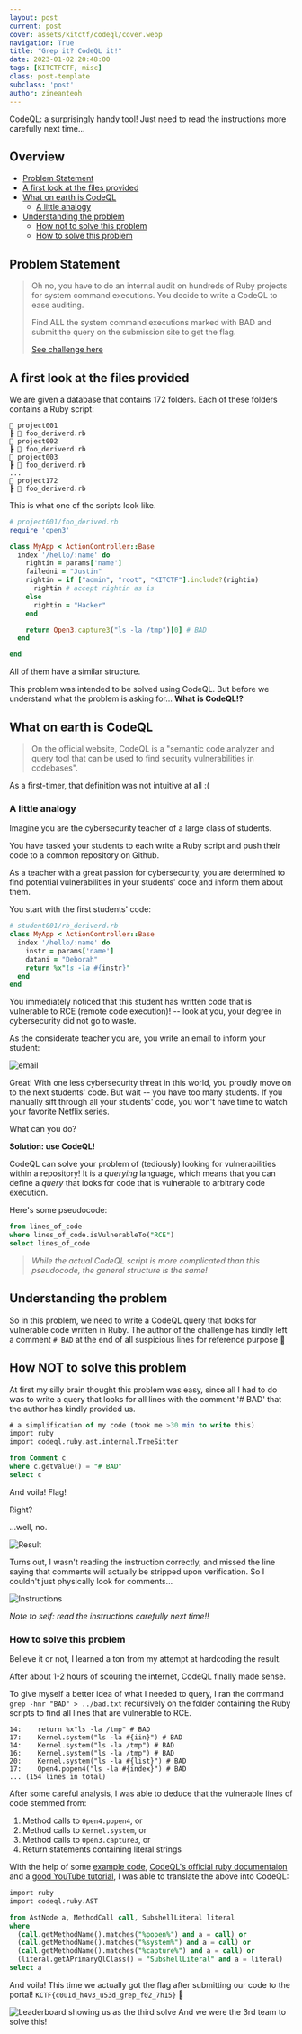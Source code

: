 ```yaml
---
layout: post
current: post
cover: assets/kitctf/codeql/cover.webp
navigation: True
title: "Grep it? CodeQL it!"
date: 2023-01-02 20:48:00
tags: [KITCTFCTF, misc]
class: post-template
subclass: 'post'
author: zineanteoh
---
```


CodeQL: a surprisingly handy tool! Just need to read the instructions more carefully next time...

## Overview

-   [Problem Statement](#problem-statement)
-   [A first look at the files provided](#a-first-look-at-the-files-provided)
-   [What on earth is CodeQL](#what-on-earth-is-codeql)
    -   [A little analogy](#a-little-analogy)
-   [Understanding the problem](#understanding-the-problem)
    -   [How not to solve this problem](#how-not-to-solve-this-problem)
    -   [How to solve this problem](#how-to-solve-this-problem)

## Problem Statement

> Oh no, you have to do an internal audit on hundreds of Ruby projects for system command executions. You decide to write a CodeQL to ease auditing.
>
> Find ALL the system command executions marked with BAD and submit the query on the submission site to get the flag.
>
> [See challenge here](https://ctftime.org/task/24036)

## A first look at the files provided

We are given a database that contains 172 folders. Each of these folders contains a Ruby script:

```
📂 project001
┣ 🎵 foo_deriverd.rb
📂 project002
┣ 🎵 foo_deriverd.rb
📂 project003
┣ 🎵 foo_deriverd.rb
...
📂 project172
┣ 🎵 foo_deriverd.rb
```

This is what one of the scripts look like.

```ruby
# project001/foo_derived.rb
require 'open3'

class MyApp < ActionController::Base
  index '/hello/:name' do
    rightin = params['name']
    failedni = "Justin"
    rightin = if ["admin", "root", "KITCTF"].include?(rightin)
      rightin # accept rightin as is
    else
      rightin = "Hacker"
    end

    return Open3.capture3("ls -la /tmp")[0] # BAD
  end

end
```

All of them have a similar structure.

This problem was intended to be solved using CodeQL. But before we understand what the problem is asking for... **What is CodeQL!?**

## What on earth is CodeQL

> On the official website, CodeQL is a "semantic code analyzer and query tool that can be used to find security vulnerabilities in codebases".

As a first-timer, that definition was not intuitive at all :(

### A little analogy

Imagine you are the cybersecurity teacher of a large class of students.

You have tasked your students to each write a Ruby script and push their code to a common repository on Github.

As a teacher with a great passion for cybersecurity, you are determined to find potential vulnerabilities in your students' code and inform them about them.

You start with the first students' code:

```ruby
# student001/rb_deriverd.rb
class MyApp < ActionController::Base
  index '/hello/:name' do
    instr = params['name']
    datani = "Deborah"
    return %x"ls -la #{instr}"
  end
end
```

You immediately noticed that this student has written code that is vulnerable to RCE (remote code execution)! -- look at you, your degree in cybersecurity did not go to waste.

As the considerate teacher you are, you write an email to inform your student:

![email](https://i.imgur.com/LTaWgWz.png)

Great! With one less cybersecurity threat in this world, you proudly move on to the next students' code. But wait -- you have too many students. If you manually sift through all your students' code, you won't have time to watch your favorite Netflix series.

What can you do?

**Solution: use CodeQL!**

CodeQL can solve your problem of (tediously) looking for vulnerabilities within a repository! It is a _querying_ language, which means that you can define a _query_ that looks for code that is vulnerable to arbitrary code execution.

Here's some pseudocode:

```sql
from lines_of_code
where lines_of_code.isVulnerableTo("RCE")
select lines_of_code
```

> *While the actual CodeQL script is more complicated than this pseudocode, the general structure is the same!*

## Understanding the problem

So in this problem, we need to write a CodeQL query that looks for vulnerable code written in Ruby. The author of the challenge has kindly left a comment `# BAD` at the end of all suspicious lines for reference purpose 🧐

## How NOT to solve this problem

At first my silly brain thought this problem was easy, since all I had to do was to write a query that looks for all lines with the comment '# BAD' that the author has kindly provided us.

```sql
# a simplification of my code (took me >30 min to write this)
import ruby
import codeql.ruby.ast.internal.TreeSitter

from Comment c
where c.getValue() = "# BAD"
select c
```

And voila! Flag!

Right?

...well, no.

![Result](https://imgur.com/Ujh8YlI.png)

Turns out, I wasn't reading the instruction correctly, and missed the line saying that comments will actually be stripped upon verification. So I couldn't just physically look for comments...

![Instructions](https://i.imgur.com/1hRMNVN.png)

_Note to self: read the instructions carefully next time!!_

### How to solve this problem

Believe it or not, I learned a ton from my attempt at hardcoding the result.

After about 1-2 hours of scouring the internet, CodeQL finally made sense.

To give myself a better idea of what I needed to query, I ran the command `grep -hnr "BAD" > ../bad.txt` recursively on the folder containing the Ruby scripts to find all lines that are vulnerable to RCE.

```text
14:    return %x"ls -la /tmp" # BAD
17:    Kernel.system("ls -la #{iin}") # BAD
14:    Kernel.system("ls -la /tmp") # BAD
16:    Kernel.system("ls -la /tmp") # BAD
20:    Kernel.system("ls -la #{list}") # BAD
17:    Open4.popen4("ls -la #{index}") # BAD
... (154 lines in total)
```

After some careful analysis, I was able to deduce that the vulnerable lines of code stemmed from:

1. Method calls to `Open4.popen4`, or
2. Method calls to `Kernel.system`, or
3. Method calls to `Open3.capture3`, or
4. Return statements containing literal strings

With the help of some [example code](https://codeql.github.com/codeql-query-help/ruby/), [CodeQL's official ruby documentaion](https://codeql.github.com/codeql-standard-libraries/ruby/) and a [good YouTube tutorial](https://www.youtube.com/watch?v=nvCd0Ee4FgE), I was able to translate the above into CodeQL:

```sql
import ruby
import codeql.ruby.AST

from AstNode a, MethodCall call, SubshellLiteral literal
where
  (call.getMethodName().matches("%popen%") and a = call) or
  (call.getMethodName().matches("%system%") and a = call) or
  (call.getMethodName().matches("%capture%") and a = call) or
  (literal.getAPrimaryQlClass() = "SubshellLiteral" and a = literal)
select a
```

And voila! This time we actually got the flag after submitting our code to the portal! `KCTF{c0u1d_h4v3_u53d_grep_f02_7h15}` 🎉

![Leaderboard showing us as the third solve](https://i.imgur.com/rSYZXie.png)
And we were the 3rd team to solve this!
